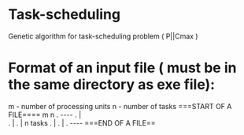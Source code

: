 # Task-scheduling
Genetic algorithm for task-scheduling problem ( P||Cmax )

# Format of an input file ( must be in the same directory as exe file):
m - number of processing units
n - number of tasks
===START OF A FILE====
m
n
.  ----
.     |    
.     |
.     | n tasks
.     |
.     |
.  ----
===END OF A FILE==

